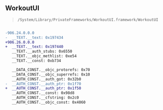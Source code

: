 ## WorkoutUI

> `/System/Library/PrivateFrameworks/WorkoutUI.framework/WorkoutUI`

```diff

-906.24.0.0.0
-  __TEXT.__text: 0x197434
+906.26.0.0.0
+  __TEXT.__text: 0x197440
   __TEXT.__auth_stubs: 0x6550
   __TEXT.__objc_methlist: 0xe54
   __TEXT.__const: 0xb734

   __DATA_CONST.__objc_protorefs: 0x70
   __DATA_CONST.__objc_superrefs: 0x10
   __AUTH_CONST.__auth_got: 0x32b0
-  __AUTH_CONST.__auth_ptr: 0x1f70
+  __AUTH_CONST.__auth_ptr: 0x1f50
   __AUTH_CONST.__const: 0x98d8
   __AUTH_CONST.__cfstring: 0x2c0
   __AUTH_CONST.__objc_const: 0x4060

```
